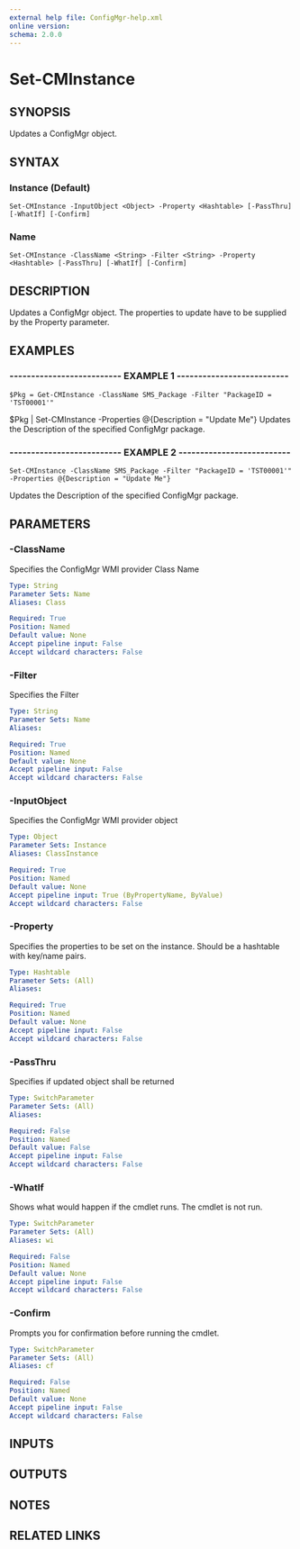 ```yaml
---
external help file: ConfigMgr-help.xml
online version: 
schema: 2.0.0
---
```


# Set-CMInstance

## SYNOPSIS
Updates a ConfigMgr object.

## SYNTAX

### Instance (Default)
```
Set-CMInstance -InputObject <Object> -Property <Hashtable> [-PassThru] [-WhatIf] [-Confirm]
```

### Name
```
Set-CMInstance -ClassName <String> -Filter <String> -Property <Hashtable> [-PassThru] [-WhatIf] [-Confirm]
```

## DESCRIPTION
Updates a ConfigMgr object.
The properties to update have to be supplied by the Property parameter.

## EXAMPLES

### -------------------------- EXAMPLE 1 --------------------------
```
$Pkg = Get-CMInstance -ClassName SMS_Package -Filter "PackageID = 'TST00001'"
```

$Pkg | Set-CMInstance -Properties @{Description = "Update Me"}
Updates the Description of the specified ConfigMgr package.

### -------------------------- EXAMPLE 2 --------------------------
```
Set-CMInstance -ClassName SMS_Package -Filter "PackageID = 'TST00001'" -Properties @{Description = "Update Me"}
```

Updates the Description of the specified ConfigMgr package.

## PARAMETERS

### -ClassName
Specifies the ConfigMgr WMI provider Class Name

```yaml
Type: String
Parameter Sets: Name
Aliases: Class

Required: True
Position: Named
Default value: None
Accept pipeline input: False
Accept wildcard characters: False
```

### -Filter
Specifies the Filter

```yaml
Type: String
Parameter Sets: Name
Aliases: 

Required: True
Position: Named
Default value: None
Accept pipeline input: False
Accept wildcard characters: False
```

### -InputObject
Specifies the ConfigMgr WMI provider object

```yaml
Type: Object
Parameter Sets: Instance
Aliases: ClassInstance

Required: True
Position: Named
Default value: None
Accept pipeline input: True (ByPropertyName, ByValue)
Accept wildcard characters: False
```

### -Property
Specifies the properties to be set on the instance.
Should be a hashtable with key/name pairs.

```yaml
Type: Hashtable
Parameter Sets: (All)
Aliases: 

Required: True
Position: Named
Default value: None
Accept pipeline input: False
Accept wildcard characters: False
```

### -PassThru
Specifies if updated object shall be returned

```yaml
Type: SwitchParameter
Parameter Sets: (All)
Aliases: 

Required: False
Position: Named
Default value: False
Accept pipeline input: False
Accept wildcard characters: False
```

### -WhatIf
Shows what would happen if the cmdlet runs.
The cmdlet is not run.

```yaml
Type: SwitchParameter
Parameter Sets: (All)
Aliases: wi

Required: False
Position: Named
Default value: None
Accept pipeline input: False
Accept wildcard characters: False
```

### -Confirm
Prompts you for confirmation before running the cmdlet.

```yaml
Type: SwitchParameter
Parameter Sets: (All)
Aliases: cf

Required: False
Position: Named
Default value: None
Accept pipeline input: False
Accept wildcard characters: False
```

## INPUTS

## OUTPUTS

## NOTES

## RELATED LINKS

